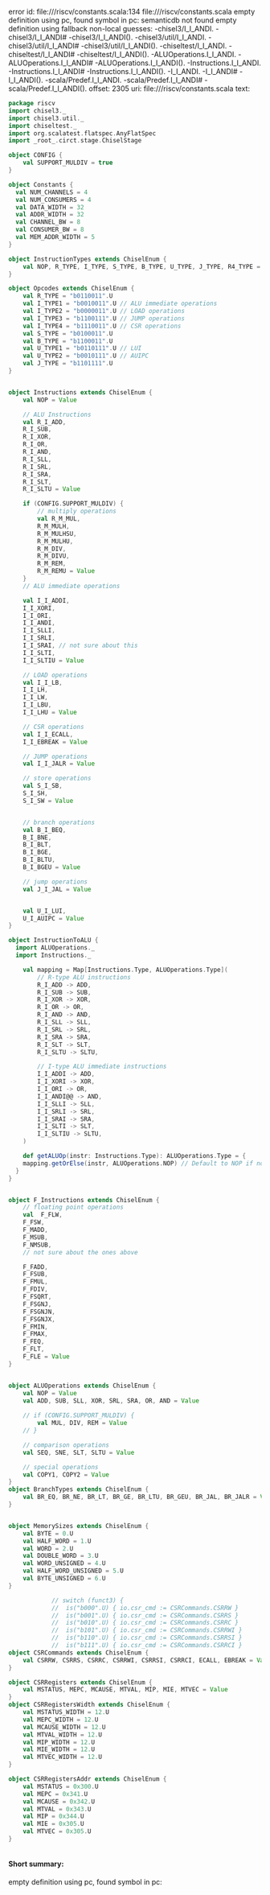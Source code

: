 error id: file://<WORKSPACE>/riscv/constants.scala:134
file://<WORKSPACE>/riscv/constants.scala
empty definition using pc, found symbol in pc: 
semanticdb not found
empty definition using fallback
non-local guesses:
	 -chisel3/I_I_ANDI.
	 -chisel3/I_I_ANDI#
	 -chisel3/I_I_ANDI().
	 -chisel3/util/I_I_ANDI.
	 -chisel3/util/I_I_ANDI#
	 -chisel3/util/I_I_ANDI().
	 -chiseltest/I_I_ANDI.
	 -chiseltest/I_I_ANDI#
	 -chiseltest/I_I_ANDI().
	 -ALUOperations.I_I_ANDI.
	 -ALUOperations.I_I_ANDI#
	 -ALUOperations.I_I_ANDI().
	 -Instructions.I_I_ANDI.
	 -Instructions.I_I_ANDI#
	 -Instructions.I_I_ANDI().
	 -I_I_ANDI.
	 -I_I_ANDI#
	 -I_I_ANDI().
	 -scala/Predef.I_I_ANDI.
	 -scala/Predef.I_I_ANDI#
	 -scala/Predef.I_I_ANDI().
offset: 2305
uri: file://<WORKSPACE>/riscv/constants.scala
text:
```scala
package riscv
import chisel3._
import chisel3.util._
import chiseltest._
import org.scalatest.flatspec.AnyFlatSpec
import _root_.circt.stage.ChiselStage

object CONFIG {
	val SUPPORT_MULDIV = true
}

object Constants {
  val NUM_CHANNELS = 4
  val NUM_CONSUMERS = 4
  val DATA_WIDTH = 32
  val ADDR_WIDTH = 32
  val CHANNEL_BW = 8
  val CONSUMER_BW = 8
  val MEM_ADDR_WIDTH = 5
}

object InstructionTypes extends ChiselEnum {
	val NOP, R_TYPE, I_TYPE, S_TYPE, B_TYPE, U_TYPE, J_TYPE, R4_TYPE = Value
}

object Opcodes extends ChiselEnum {
	val R_TYPE = "b0110011".U
	val I_TYPE1 = "b0010011".U // ALU immediate operations
	val I_TYPE2 = "b0000011".U // LOAD operations
	val I_TYPE3 = "b1100111".U // JUMP operations
	val I_TYPE4 = "b1110011".U // CSR operations
	val S_TYPE = "b0100011".U
	val B_TYPE = "b1100011".U
	val U_TYPE1 = "b0110111".U // LUI
	val U_TYPE2 = "b0010111".U // AUIPC
	val J_TYPE = "b1101111".U
}


object Instructions extends ChiselEnum {
	val NOP = Value

	// ALU Instructions	
	val R_I_ADD,
	R_I_SUB,
	R_I_XOR,
	R_I_OR,
	R_I_AND,
	R_I_SLL,
	R_I_SRL,
	R_I_SRA,
	R_I_SLT,
	R_I_SLTU = Value

	if (CONFIG.SUPPORT_MULDIV) {	
		// multiply operations
		val R_M_MUL,
		R_M_MULH,
		R_M_MULHSU,
		R_M_MULHU,
		R_M_DIV,
		R_M_DIVU,
		R_M_REM,
		R_M_REMU = Value
	}
	// ALU immediate operations

	val I_I_ADDI,
	I_I_XORI,
	I_I_ORI,
	I_I_ANDI,
	I_I_SLLI,
	I_I_SRLI,
	I_I_SRAI, // not sure about this
	I_I_SLTI,
	I_I_SLTIU = Value

	// LOAD operations
	val I_I_LB,
	I_I_LH,
	I_I_LW,
	I_I_LBU,
	I_I_LHU = Value

	// CSR operations
	val I_I_ECALL,
	I_I_EBREAK = Value

	// JUMP operations
	val I_I_JALR = Value

	// store operations
	val S_I_SB,
	S_I_SH,
	S_I_SW = Value


	// branch operations
	val B_I_BEQ,
	B_I_BNE,
	B_I_BLT,
	B_I_BGE,
	B_I_BLTU,
	B_I_BGEU = Value

	// jump operations
	val J_I_JAL = Value


	val U_I_LUI,
	U_I_AUIPC = Value
}

object InstructionToALU {
  import ALUOperations._
  import Instructions._

	val mapping = Map[Instructions.Type, ALUOperations.Type](
		// R-type ALU instructions
		R_I_ADD -> ADD,
		R_I_SUB -> SUB,
		R_I_XOR -> XOR,
		R_I_OR -> OR,
		R_I_AND -> AND,
		R_I_SLL -> SLL,
		R_I_SRL -> SRL,
		R_I_SRA -> SRA,
		R_I_SLT -> SLT,
		R_I_SLTU -> SLTU,

		// I-type ALU immediate instructions
		I_I_ADDI -> ADD,
		I_I_XORI -> XOR,
		I_I_ORI -> OR,
		I_I_ANDI@@ -> AND,
		I_I_SLLI -> SLL,
		I_I_SRLI -> SRL,
		I_I_SRAI -> SRA,
		I_I_SLTI -> SLT,
		I_I_SLTIU -> SLTU,
	)

	def getALUOp(instr: Instructions.Type): ALUOperations.Type = {
    mapping.getOrElse(instr, ALUOperations.NOP) // Default to NOP if not found
  }
}


object F_Instructions extends ChiselEnum {
	// floating point operations
	val  F_FLW,
	F_FSW,
	F_MADD,
	F_MSUB,
	F_NMSUB,
	// not sure about the ones above

	F_FADD,
	F_FSUB,
	F_FMUL,
	F_FDIV,
	F_FSQRT,
	F_FSGNJ,
	F_FSGNJN,
	F_FSGNJX,
	F_FMIN,
	F_FMAX,
	F_FEQ,
	F_FLT,
	F_FLE = Value
}


object ALUOperations extends ChiselEnum {
	val NOP = Value
	val ADD, SUB, SLL, XOR, SRL, SRA, OR, AND = Value
	
	// if (CONFIG.SUPPORT_MULDIV) {
		val MUL, DIV, REM = Value
	// }

	// comparison operations
	val SEQ, SNE, SLT, SLTU = Value

	// special operations
	val COPY1, COPY2 = Value
}
object BranchTypes extends ChiselEnum {
	val BR_EQ, BR_NE, BR_LT, BR_GE, BR_LTU, BR_GEU, BR_JAL, BR_JALR = Value
}


object MemorySizes extends ChiselEnum {
	val BYTE = 0.U
	val HALF_WORD = 1.U
	val WORD = 2.U
	val DOUBLE_WORD = 3.U
	val WORD_UNSIGNED = 4.U
	val HALF_WORD_UNSIGNED = 5.U
	val BYTE_UNSIGNED = 6.U
}

			// switch (funct3) {
			// 	is("b000".U) { io.csr_cmd := CSRCommands.CSRRW }
			// 	is("b001".U) { io.csr_cmd := CSRCommands.CSRRS }
			// 	is("b010".U) { io.csr_cmd := CSRCommands.CSRRC }
			// 	is("b101".U) { io.csr_cmd := CSRCommands.CSRRWI }
			// 	is("b110".U) { io.csr_cmd := CSRCommands.CSRRSI }
			// 	is("b111".U) { io.csr_cmd := CSRCommands.CSRRCI }
object CSRCommands extends ChiselEnum {
	val CSRRW, CSRRS, CSRRC, CSRRWI, CSRRSI, CSRRCI, ECALL, EBREAK = Value
}

object CSRRegisters extends ChiselEnum {
	val MSTATUS, MEPC, MCAUSE, MTVAL, MIP, MIE, MTVEC = Value
}
object CSRRegistersWidth extends ChiselEnum {
	val MSTATUS_WIDTH = 12.U
	val MEPC_WIDTH = 12.U
	val MCAUSE_WIDTH = 12.U
	val MTVAL_WIDTH = 12.U
	val MIP_WIDTH = 12.U
	val MIE_WIDTH = 12.U
	val MTVEC_WIDTH = 12.U
}

object CSRRegistersAddr extends ChiselEnum {
	val MSTATUS = 0x300.U
	val MEPC = 0x341.U
	val MCAUSE = 0x342.U
	val MTVAL = 0x343.U
	val MIP = 0x344.U
	val MIE = 0x305.U
	val MTVEC = 0x305.U
}



```


#### Short summary: 

empty definition using pc, found symbol in pc: 